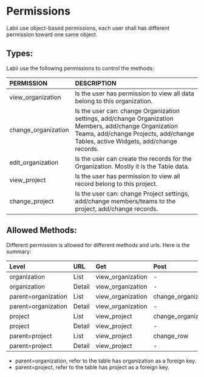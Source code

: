 # Permissions

Labii use object-based permissions, each user shall has different permission toward one same object.

## Types:

Labii use the following permissions to control the methods:

| PERMISSION | DESCRIPTION |
| :--- | :--- |
| view\_organization | Is the user has permission to view all data belong to this organization. |
| change\_organization | Is the user can: change Organization settings, add/change Organization Members, add/change Organization Teams, add/change Projects, add/change Tables, active Widgets, add/change records. |
| edit\_organization | Is the user can create the records for the Organization. Mostly it is the Table data. |
| view\_project | Is the user has permission to view all record belong to this project. |
| change\_project | Is the user can: change Project settings, add/change members/teams to the project, add/change records. |

## Allowed Methods:

Different permission is allowed for different methods and urls. Here is the summary:

| Level | URL | Get | Post | Put | Patch | Delete |
| :--- | :--- | :--- | :--- | :--- | :--- | :--- |
| organization | List | view\_organization | - | - | - | - |
| organization | Detail | view\_organization | - | - | change\_organization | - |
| parent=organization | List | view\_organization | change\_organization | - | - | - |
| parent=organization | Detail | view\_organization | - | - | change\_organization | - |
| project | List | view\_project | change\_organization | - | - | - |
| project | Detail | view\_project | - | - | change\_project | - |
| parent=project | List | view\_project | change\_row | - | change\_row | - |
| parent=project | Detail | view\_project | - | - | change\_row | - |

* parent=organization, refer to the table has organization as a foreign key.
* parent=project, refer to the table has project as a foreign key.

